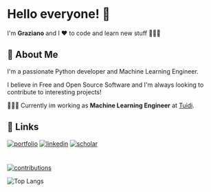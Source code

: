 
# Hello everyone! 👋
I'm **Graziano** and I ❤ to code and learn new stuff 👨🏻‍💻 

## 🚀 About Me
I'm a passionate Python developer and Machine Learning Engineer.

I believe in Free and Open Source Software and I'm always looking to contribute to interesting projects!

👨🏻‍💻 Currently im working as **Machine Learning Engineer** at [Tuidi](https://www.tuidi.it/).


## 🔗 Links
[![portfolio](https://img.shields.io/badge/my_portfolio-000?style=for-the-badge&logo=github&logoColor=white)](https://katherineoelsner.com/)
[![linkedin](https://img.shields.io/badge/linkedin-0A66C2?style=for-the-badge&logo=linkedin&logoColor=white)](https://www.linkedin.com/in/graziano-montanaro-05255317a/)
[![scholar](https://img.shields.io/badge/-Google%20Scholar-red?style=for-the-badge&logo=google-scholar&logoColor=white)](https://scholar.google.com/citations?hl=it&authuser=2&user=lpNu0JwAAAAJ)
#


[![contributions](https://github-readme-stats.vercel.app/api?username=montanarograziano&show_icons=true&theme=onedark)](https://github.com/anuraghazra/github-readme-stats)

![Top Langs](https://github-readme-stats.vercel.app/api/top-langs/?username=montanarograziano&theme=onedark)
